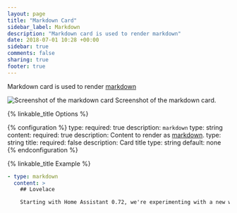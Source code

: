 ```yaml
---
layout: page
title: "Markdown Card"
sidebar_label: Markdown
description: "Markdown card is used to render markdown"
date: 2018-07-01 10:28 +00:00
sidebar: true
comments: false
sharing: true
footer: true
---
```


Markdown card is used to render [markdown](http://commonmark.org/help/)

<p class='img'>
<img src='/images/lovelace/lovelace_markdown.png' alt='Screenshot of the markdown card'>
Screenshot of the markdown card.
</p>

{% linkable_title Options %}

{% configuration %}
type:
  required: true
  description: `markdown`
  type: string
content:
  required: true
  description: Content to render as [markdown](http://commonmark.org/help/).
  type: string
title:
  required: false
  description: Card title
  type: string
  default: none
{% endconfiguration %}

{% linkable_title Example %}

```yaml
- type: markdown
  content: >
    ## Lovelace

    Starting with Home Assistant 0.72, we're experimenting with a new way of defining your interface. We're calling it the **Lovelace UI**.
```
